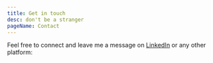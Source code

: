 ```yaml
---
title: Get in touch
desc: don't be a stranger
pageName: Contact
---
```


Feel free to connect and leave me a message on [LinkedIn](https://www.linkedin.com/in/woutervernaillen/) or any other platform:

<social-icons />
